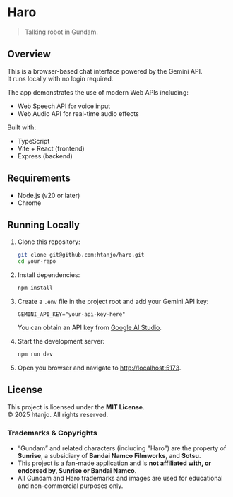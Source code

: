 # Haro

> Talking robot in Gundam.

## Overview

This is a browser-based chat interface powered by the Gemini API.  
It runs locally with no login required.

The app demonstrates the use of modern Web APIs including:

- Web Speech API for voice input
- Web Audio API for real-time audio effects

Built with:

- TypeScript
- Vite + React (frontend)
- Express (backend)

## Requirements

- Node.js (v20 or later)
- Chrome

## Running Locally

1. Clone this repository:

   ```bash
   git clone git@github.com:htanjo/haro.git
   cd your-repo
   ```

2. Install dependencies:

   ```bash
   npm install
   ```

3. Create a `.env` file in the project root and add your Gemini API key:

   ```env
   GEMINI_API_KEY="your-api-key-here"
   ```

   You can obtain an API key from [Google AI Studio](https://aistudio.google.com/app/apikey).

4. Start the development server:

   ```bash
   npm run dev
   ```

5. Open you browser and navigate to <http://localhost:5173>.

## License

This project is licensed under the **MIT License**.  
© 2025 htanjo. All rights reserved.

### Trademarks & Copyrights

- “Gundam” and related characters (including "Haro") are the property of **Sunrise**, a subsidiary of **Bandai Namco Filmworks**, and **Sotsu**.
- This project is a fan-made application and is **not affiliated with, or endorsed by, Sunrise or Bandai Namco**.
- All Gundam and Haro trademarks and images are used for educational and non-commercial purposes only.
